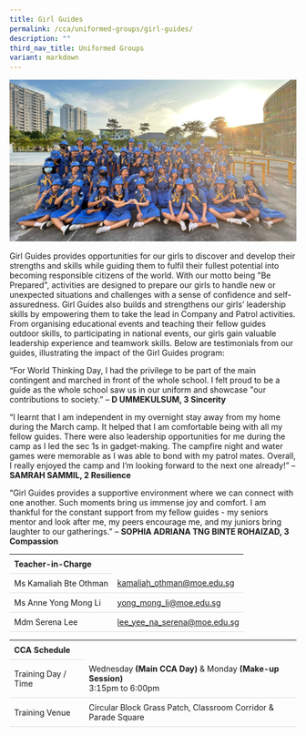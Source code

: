 ```yaml
---
title: Girl Guides
permalink: /cca/uniformed-groups/girl-guides/
description: ""
third_nav_title: Uniformed Groups
variant: markdown
---
```

<style>
table {
  border-collapse: collapse;
  width: 100%;
}

th, td {
  padding: 8px;
  text-align: left;
  border-bottom: 1px solid #ddd;
}

tr:hover {background-color: #F5F5DC;}
</style>

<img src="/images/CCA/Girl_Guides/GG_Nov24.gif">

<p>Girl Guides provides opportunities for our girls to discover and develop their strengths and skills while guiding them to fulfil their fullest potential into becoming responsible citizens of the world. With our motto being "Be Prepared", activities are designed to prepare our girls to handle new or unexpected situations and challenges with a sense of confidence and self-assuredness. Girl Guides also builds and strengthens our girls’ leadership skills by empowering them to take the lead in Company and Patrol activities. From organising educational events and teaching their fellow guides outdoor skills, to participating in national events, our girls gain valuable leadership experience and teamwork skills. Below are testimonials from our guides, illustrating the impact of the Girl Guides program: </p>

<p>“For World Thinking Day, I had the privilege to be part of the main contingent and marched in front of the whole school. I felt proud to be a guide as the whole school saw us in our uniform and showcase "our contributions to society.” – <b>D UMMEKULSUM, 3 Sincerity</b></p>

<p>“I learnt that I am independent in my overnight stay away from my home during the March camp. It helped that I am comfortable being with all my fellow guides. There were also leadership opportunities for me during the camp as I led the sec 1s in gadget-making. The campfire night and water games were memorable as I was able to bond with my patrol mates. Overall, I really enjoyed the camp and I’m looking forward to the next one already!” – <b>SAMRAH SAMMIL, 2 Resilience </b></p>

<p>“Girl Guides provides a supportive environment where we can connect with one another. Such moments bring us immense joy and comfort. I am thankful for the constant support from my fellow guides - my seniors mentor and look after me, my peers encourage me, and my juniors bring laughter to our gatherings.” – <b>SOPHIA ADRIANA TNG BINTE ROHAIZAD, 3 Compassion</b> </p>

<table>
	<tbody>
		<tr>
			<th colspan="1">Teacher-in-Charge</th>
</tr>
<tr>
	<td rowspan="1">Ms Kamaliah Bte Othman</td>
 <td><a target="" href="mailto:kamaliah_othman@moe.edu.sg">kamaliah_othman@moe.edu.sg</a></td>
	</tr>
		<tr>
		<td rowspan="1">Ms Anne Yong Mong Li</td>
 <td><a target="" href="mailto:yong_mong_li@moe.edu.sg">yong_mong_li@moe.edu.sg</a></td>
		</tr>
		<tr>
	<td rowspan="1">Mdm Serena Lee</td>
 <td><a target="" href="mailto:lee_yee_na_serena@moe.edu.sg">lee_yee_na_serena@moe.edu.sg</a></td>
	</tr>
	</tbody>
</table>
<table>
	<tbody>
		<tr>
			<th colspan="1">CCA Schedule</th>
</tr>
		<tr>
	<td rowspan="1"> Training Day / Time</td>
			<td>Wednesday <b>(Main CCA Day)</b> &amp; Monday <b> (Make-up Session)</b><br>
	3:15pm to 6:00pm</td>
	 	</tr>
<tr>
	<td rowspan="1">Training Venue</td>
 <td rowspan="1">Circular Block Grass Patch, Classroom Corridor &amp; Parade Square</td>
	</tr>
</tbody>
</table>